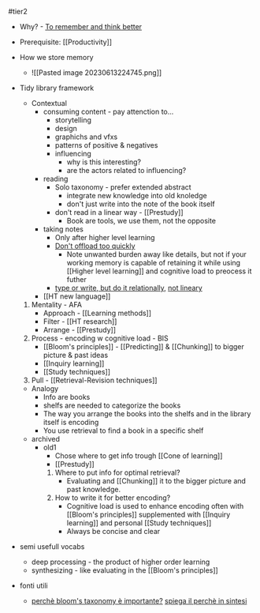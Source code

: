 #tier2
- Why? - [To remember and think better](https://youtu.be/--Hu2w0s72Y?t=1682)
- Prerequisite: [[Productivity]]

- How we store memory 
	- ![[Pasted image 20230613224745.png]]
- Tidy library framework
	- Contextual
		- consuming content - pay attenction to...
			- storytelling
			- design
			- graphichs and vfxs
			- patterns of positive & negatives
			- influencing
				- why is this interesting?
				- are the actors related to influencing?
		- reading
			- Solo taxonomy - prefer extended abstract
				- integrate new knowledge into old knoledge
				- don't just write into the note of the book itself
			- don't read in a linear way - [[Prestudy]]
				- Book are tools, we use them, not the opposite
		- taking notes
			- Only after higher level learning
			- [Don't offload too quickly](https://youtu.be/Mvxbl7Iwep4?t=156)
				- Note unwanted burden away like details, but not if your working memory is capable of retaining it while using [[Higher level learning]] and cognitive load to preocess it futher
			- [type or write, but do it relationally,](https://youtu.be/Mvxbl7Iwep4?t=429) [not lineary](https://youtu.be/NF9rwQxsD1w?t=2170)
		- [[HT new language]]
	 1. Mentality - AFA
		- Approach - [[Learning methods]]
		- Filter - [[HT research]]
		- Arrange - [[Prestudy]]
	2. Process - encoding w cognitive load - BIS
		- [[Bloom's principles]] - [[Predicting]] & [[Chunking]] to bigger picture & past ideas
		- [[Inquiry learning]]
		- [[Study techniques]]
	3. Pull - [[Retrieval-Revision techniques]]
	
	- Analogy
		- Info are books
		- shelfs are needed to categorize the books
		- The way you arrange the books into the shelfs and in the library itself is encoding
		- You use retrieval to find a book in a specific shelf
	- archived 
		- old1
			- Chose where to get info trough [[Cone of learning]]
			- [[Prestudy]]
			1. Where to put info for optimal retrieval?
				- Evaluating and [[Chunking]] it to the bigger picture and past knowledge.
			2. How to write it for better encoding?
				- Cognitive load is used to enhance encoding often with [[Bloom's principles]] supplemented with [[Inquiry learning]] and personal [[Study techniques]]
				- Always be concise and clear

- semi usefull vocabs
	- deep processing - the product of higher order learning
	- synthesizing - like evaluating in the [[Bloom's principles]]
- fonti utili
	- [perchè bloom's taxonomy è importante?](https://www.youtube.com/watch?v=q7lY-FytO3U) [spiega il perchè in sintesi](https://youtu.be/tkkey3ADfCI?t=487)